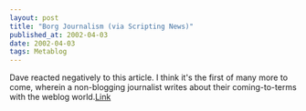 ```yaml
---
layout: post
title: "Borg Journalism (via Scripting News)"
published_at: 2002-04-03
date: 2002-04-03
tags: Metablog
---
```


Dave reacted negatively to this article. I think it's the first of many more to come, wherein a non-blogging journalist writes about their coming-to-terms with the weblog world.[Link](http://microcontentnews.com/articles/borgjournalism.htm)  